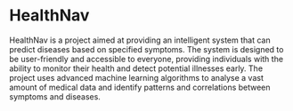 # HealthNav
 HealthNav is a project aimed at providing an intelligent system that can predict diseases based on specified symptoms. The system is designed to be user-friendly and accessible to everyone, providing individuals with the ability to monitor their health and detect potential illnesses early. The project uses advanced machine learning algorithms to analyse a vast amount of medical data and identify patterns and correlations between symptoms and diseases.
